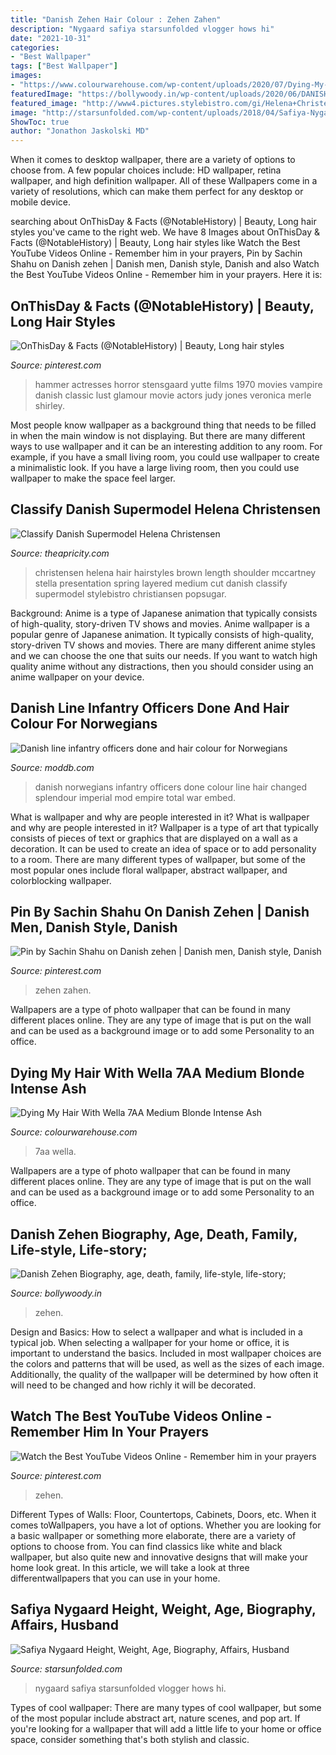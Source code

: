 ```yaml
---
title: "Danish Zehen Hair Colour : Zehen Zahen"
description: "Nygaard safiya starsunfolded vlogger hows hi"
date: "2021-10-31"
categories:
- "Best Wallpaper"
tags: ["Best Wallpaper"]
images:
- "https://www.colourwarehouse.com/wp-content/uploads/2020/07/Dying-My-Hair-Medium-Blonde-Intense-Ash-With-Wella-Color-Charm-7AA-Permanent-Gel.jpg"
featuredImage: "https://bollywoody.in/wp-content/uploads/2020/06/DANISH-ZEHEN-on-Instagram_-__danishzehen-_fambruhJPG_5-1024x1024.jpg"
featured_image: "http://www4.pictures.stylebistro.com/gi/Helena+Christensen+Shoulder+Length+Hairstyles+w-bKtzPCMsHl.jpg"
image: "http://starsunfolded.com/wp-content/uploads/2018/04/Safiya-Nygaard.jpg"
ShowToc: true
author: "Jonathon Jaskolski MD"
---
```



When it comes to desktop wallpaper, there are a variety of options to choose from. A few popular choices include: HD wallpaper, retina wallpaper, and high definition wallpaper. All of these Wallpapers come in a variety of resolutions, which can make them perfect for any desktop or mobile device. 

	

		
searching about OnThisDay &amp; Facts (@NotableHistory) | Beauty, Long hair styles you've came to the right web. We have 8 Images about OnThisDay &amp; Facts (@NotableHistory) | Beauty, Long hair styles like Watch the Best YouTube Videos Online - Remember him in your prayers, Pin by Sachin Shahu on Danish zehen | Danish men, Danish style, Danish and also Watch the Best YouTube Videos Online - Remember him in your prayers. Here it is:
		
    
## OnThisDay &amp; Facts (@NotableHistory) | Beauty, Long Hair Styles

<img loading=lazy src="https://i.pinimg.com/736x/10/d6/a8/10d6a80065d9ffb31e2dc262f4debca7--danish-actresses-hammer-films.jpg" onerror="this.onerror=null;this.src='https://tse1.mm.bing.net/th?id=OIP.Pee9_17db70kpqML9IFIRwHaLF&amp;pid=15.1';" alt="OnThisDay &amp; Facts (@NotableHistory) | Beauty, Long hair styles">

_Source: pinterest.com_

>hammer actresses horror stensgaard yutte films 1970 movies vampire danish classic lust glamour movie actors judy jones veronica merle shirley. 

	

Most people know wallpaper as a background thing that needs to be filled in when the main window is not displaying. But there are many different ways to use wallpaper and it can be an interesting addition to any room. For example, if you have a small living room, you could use wallpaper to create a minimalistic look. If you have a large living room, then you could use wallpaper to make the space feel larger.

    
## Classify Danish Supermodel Helena Christensen

<img loading=lazy src="http://www4.pictures.stylebistro.com/gi/Helena+Christensen+Shoulder+Length+Hairstyles+w-bKtzPCMsHl.jpg" onerror="this.onerror=null;this.src='https://tse2.mm.bing.net/th?id=OIP.N_ThNtb4LVnB_8eXuKmJ7AAAAA&amp;pid=15.1';" alt="Classify Danish Supermodel Helena Christensen">

_Source: theapricity.com_

>christensen helena hair hairstyles brown length shoulder mccartney stella presentation spring layered medium cut danish classify supermodel stylebistro christiansen popsugar. 

	

Background: Anime is a type of Japanese animation that typically consists of high-quality, story-driven TV shows and movies.
Anime wallpaper is a popular genre of Japanese animation. It typically consists of high-quality, story-driven TV shows and movies. There are many different anime styles and we can choose the one that suits our needs. If you want to watch high quality anime without any distractions, then you should consider using an anime wallpaper on your device.

    
## Danish Line Infantry Officers Done And Hair Colour For Norwegians

<img loading=lazy src="https://media.moddb.com/cache/images/mods/1/21/20800/thumb_620x2000/20190319142053_1.jpg" onerror="this.onerror=null;this.src='https://tse2.mm.bing.net/th?id=OIP.lTFgV8k8XLwfo530tLZN0AHaEK&amp;pid=15.1';" alt="Danish line infantry officers done and hair colour for Norwegians">

_Source: moddb.com_

>danish norwegians infantry officers done colour line hair changed splendour imperial mod empire total war embed. 

	

What is wallpaper and why are people interested in it?
What is wallpaper and why are people interested in it?
Wallpaper is a type of art that typically consists of pieces of text or graphics that are displayed on a wall as a decoration. It can be used to create an idea of space or to add personality to a room. There are many different types of wallpaper, but some of the most popular ones include floral wallpaper, abstract wallpaper, and colorblocking wallpaper.

    
## Pin By Sachin Shahu On Danish Zehen | Danish Men, Danish Style, Danish

<img loading=lazy src="https://i.pinimg.com/736x/d8/8a/ce/d88ace7d2728210ab23e6789f1b69b97.jpg" onerror="this.onerror=null;this.src='https://tse4.mm.bing.net/th?id=OIP.FElmqAv4Zky5ZUTOTUteCAHaJK&amp;pid=15.1';" alt="Pin by Sachin Shahu on Danish zehen | Danish men, Danish style, Danish">

_Source: pinterest.com_

>zehen zahen. 

	



Wallpapers are a type of photo wallpaper that can be found in many different places online. They are any type of image that is put on the wall and can be used as a background image or to add some Personality to an office.

    
## Dying My Hair With Wella 7AA Medium Blonde Intense Ash

<img loading=lazy src="https://www.colourwarehouse.com/wp-content/uploads/2020/07/Dying-My-Hair-Medium-Blonde-Intense-Ash-With-Wella-Color-Charm-7AA-Permanent-Gel.jpg" onerror="this.onerror=null;this.src='https://tse2.mm.bing.net/th?id=OIP.kLGb910s9k3QxkmkfAXh1QHaD7&amp;pid=15.1';" alt="Dying My Hair With Wella 7AA Medium Blonde Intense Ash">

_Source: colourwarehouse.com_

>7aa wella. 

	



Wallpapers are a type of photo wallpaper that can be found in many different places online. They are any type of image that is put on the wall and can be used as a background image or to add some Personality to an office.

    
## Danish Zehen Biography, Age, Death, Family, Life-style, Life-story;

<img loading=lazy src="https://bollywoody.in/wp-content/uploads/2020/06/DANISH-ZEHEN-on-Instagram_-__danishzehen-_fambruhJPG_5-1024x1024.jpg" onerror="this.onerror=null;this.src='https://tse1.mm.bing.net/th?id=OIP.8cPxNkqcZvC7QWET-muExQHaHa&amp;pid=15.1';" alt="Danish Zehen Biography, age, death, family, life-style, life-story;">

_Source: bollywoody.in_

>zehen. 

	

Design and Basics: How to select a wallpaper and what is included in a typical job.
When selecting a wallpaper for your home or office, it is important to understand the basics. Included in most wallpaper choices are the colors and patterns that will be used, as well as the sizes of each image. Additionally, the quality of the wallpaper will be determined by how often it will need to be changed and how richly it will be decorated.

    
## Watch The Best YouTube Videos Online - Remember Him In Your Prayers

<img loading=lazy src="https://i.pinimg.com/originals/19/8c/5c/198c5c9127924d91e21406be57aeb33f.jpg" onerror="this.onerror=null;this.src='https://tse1.mm.bing.net/th?id=OIP._D4PdUhBKLidKutRD4E9twHaIb&amp;pid=15.1';" alt="Watch the Best YouTube Videos Online - Remember him in your prayers">

_Source: pinterest.com_

>zehen. 

	

Different Types of Walls: Floor, Countertops, Cabinets, Doors, etc.
When it comes toWallpapers, you have a lot of options. Whether you are looking for a basic wallpaper or something more elaborate, there are a variety of options to choose from. You can find classics like white and black wallpaper, but also quite new and innovative designs that will make your home look great. In this article, we will take a look at three differentwallpapers that you can use in your home.

    
## Safiya Nygaard Height, Weight, Age, Biography, Affairs, Husband

<img loading=lazy src="http://starsunfolded.com/wp-content/uploads/2018/04/Safiya-Nygaard.jpg" onerror="this.onerror=null;this.src='https://tse3.mm.bing.net/th?id=OIP.OGsISBYtg7gyujv2gi71WgHaFl&amp;pid=15.1';" alt="Safiya Nygaard Height, Weight, Age, Biography, Affairs, Husband">

_Source: starsunfolded.com_

>nygaard safiya starsunfolded vlogger hows hi. 

	

Types of cool wallpaper:
There are many types of cool wallpaper, but some of the most popular include abstract art, nature scenes, and pop art. If you're looking for a wallpaper that will add a little life to your home or office space, consider something that's both stylish and classic.

